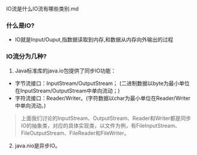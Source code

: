 IO流是什么IO流有哪些类别.md

### 什么是IO?
- IO就是Input/Ouput,指数据读取到内存,和数据从内存向外输出的过程

### IO流分为几种?

1. Java标准库的java.io包提供了同步IO功能：
- 字节流接口：InputStream/OutputStream； (二进制数据以byte为最小单位在InputStream/OutputStream中单向流动；)
- 字符流接口：Reader/Writer。(字符数据以char为最小单位在Reader/Writer中单向流动。)
> 上面我们讨论的InputStream、OutputStream、Reader和Writer都是同步IO的抽象类，对应的具体实现类，以文件为例，有FileInputStream、FileOutputStream、FileReader和FileWriter。
2. java.nio是异步IO。